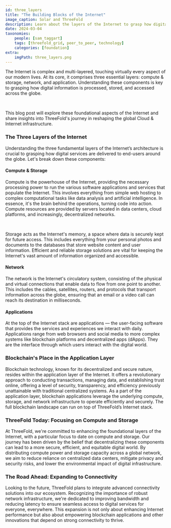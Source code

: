 ```yaml
---
id: three_layers
title: "The Building Blocks of the Internet"
image_caption: Solar and ThreeFold
description: Learn about the layers of the Internet to grasp how digital information is processed, stored, and accessed.
date: 2024-03-04
taxonomies:
    people: [sam_taggart]
    tags: [threefold_grid, peer_to_peer, technology]
    categories: [foundation]
extra:
    imgPath: three_layers.png
---
```


The Internet is complex and multi-layered, touching virtually every aspect of our modern lives. At its core, it comprises three essential layers: compute & storage, network, and application. Understanding these components is key to grasping how digital information is processed, stored, and accessed across the globe.

<br>

This blog post will explore these foundational aspects of the Internet and share insights into ThreeFold's journey in reshaping the global Cloud & Internet infrastructure.

### **The Three Layers of the Internet**

Understanding the three fundamental layers of the Internet’s architecture is crucial to grasping how digital services are delivered to end-users around the globe. Let's break down these components:

#### **Compute & Storage**

Compute is the powerhouse of the Internet, providing the necessary processing power to run the various software applications and services that populate the Internet. This involves everything from simple web hosting to complex computational tasks like data analysis and artificial intelligence. In essence, it's the brain behind the operations, turning code into action. Compute resources are provided by servers located in data centers, cloud platforms, and increasingly, decentralized networks.

<br>

Storage acts as the Internet's memory, a space where data is securely kept for future access. This includes everything from your personal photos and documents to the databases that store website content and user information. Efficient and reliable storage solutions are vital for keeping the Internet's vast amount of information organized and accessible.

#### **Network**

The network is the Internet's circulatory system, consisting of the physical and virtual connections that enable data to flow from one point to another. This includes the cables, satellites, routers, and protocols that transport information across the globe, ensuring that an email or a video call can reach its destination in milliseconds.

#### **Applications**

At the top of the Internet stack are applications — the user-facing software that provides the services and experiences we interact with daily. Applications range from web browsers and social media to more complex systems like blockchain platforms and decentralized apps (dApps). They are the interface through which users interact with the digital world.

### **Blockchain's Place in the Application Layer**

Blockchain technology, known for its decentralized and secure nature, resides within the application layer of the Internet. It offers a revolutionary approach to conducting transactions, managing data, and establishing trust online, offering a level of security, transparency, and efficiency previously unattainable with traditional centralized systems. As a part of the application layer, blockchain applications leverage the underlying compute, storage, and network infrastructure to operate efficiently and securely. The full blockchain landscape can run on top of ThreeFold’s Internet stack. 

### **ThreeFold Today: Focusing on Compute and Storage**

At ThreeFold, we're committed to enhancing the foundational layers of the Internet, with a particular focus to date on compute and storage. Our journey has been driven by the belief that decentralizing these components can lead to a more secure, efficient, and equitable digital world. By distributing compute power and storage capacity across a global network, we aim to reduce reliance on centralized data centers, mitigate privacy and security risks, and lower the environmental impact of digital infrastructure.

### **The Road Ahead: Expanding to Connectivity**

Looking to the future, ThreeFold plans to integrate advanced connectivity solutions into our ecosystem. Recognizing the importance of robust network infrastructure, we're dedicated to improving bandwidth and reducing latency to ensure seamless access to digital services for everyone, everywhere. This expansion is not only about enhancing Internet performance but also about empowering blockchain applications and other innovations that depend on strong connectivity to thrive.